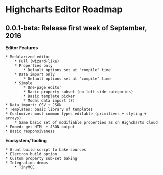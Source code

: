# Highcharts Editor Roadmap

## 0.0.1-beta: Release first week of September, 2016

**Editor Features**

    * Modularized editor
        * Full (wizard-like)
        * Properties only
            * Default options set at "compile" time
        * Data import only
            * Default options set at "compile" time
        * Simple
            * One-page editor
            * Basic property subset (no left-side categories)
            * Basic template picker
            * Modal data import (?)            
    * Data import: CSV + JSON 
    * Templates: basic library of templates
    * Customize: most common types editable (primitives + styling + arrays)
        * Same basic set of modifiable properties as on Highcharts Cloud
    * Embed: get HTML + JSON output
    * Basic responsiveness

**Ecosystem/Tooling**
    
    * Grunt build script to bake sources
    * Electron build option
    * Custom property sub-set baking
    * Integration demos
        * TinyMCE
